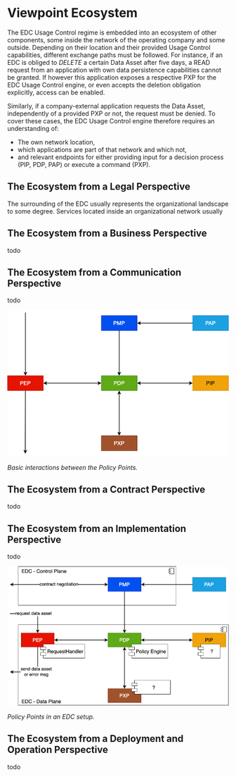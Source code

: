 # Viewpoint Ecosystem

The EDC Usage Control regime is embedded into an ecosystem of other components, some inside the network of the operating company and some outside. Depending on their location and their provided Usage Control capabilities, different exchange paths must be followed. For instance, if an EDC is obliged to _DELETE_ a certain Data Asset after five days, a READ request from an application with own data persistence capabilities cannot be granted. If however this application exposes a respective PXP for the EDC Usage Control engine, or even accepts the deletion obligation explicitly, access can be enabled.

Similarly, if a company-external application requests the Data Asset, independently of a provided PXP or not, the request must be denied. To cover these cases, the EDC Usage Control engine therefore requires an understanding of:
- The own network location,
- which applications are part of that network and which not,
- and relevant endpoints for either providing input for a decision process (PIP, PDP, PAP) or execute a command (PXP).


## The Ecosystem from a Legal Perspective

The surrounding of the EDC usually represents the organizational landscape to some degree. Services located inside an organizational network usually


## The Ecosystem from a Business Perspective

todo


## The Ecosystem from a Communication Perspective

todo


![Policy Points](../diagrams/PolicyPoints.png)

*Basic interactions between the Policy Points.*


## The Ecosystem from a Contract Perspective

todo


## The Ecosystem from an Implementation Perspective

todo

![Policy Points in the EDC](../diagrams/EdcPolicyPoints_basic.png)

*Policy Points in an EDC setup.*


## The Ecosystem from a Deployment and Operation Perspective

todo
